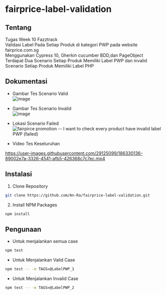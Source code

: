 # fairprice-label-validation
## Tentang
Tugas Week 10 Fazztrack <br>
Validasi Label Pada Setiap Produk di kategori PWP pada website fairprice.com.sg<br>
Menggunakan Cypress 10, Gherkin cucumber BDD,dan PageObject 
<br>
Terdapat Dua Scenario Setiap Produk Memiliki Label PWP dan invalid Scenario Setiap Produk Memiliki Label PHP

## Dokumentasi
* Gambar Tes Scenario Valid <br>
![image](https://user-images.githubusercontent.com/29125099/186329704-05a155a5-2fbe-49f4-984f-63190ef6996e.png)
* Gambar Tes Scenario Invalid <br>
![image](https://user-images.githubusercontent.com/29125099/186329818-30d2ac8b-a549-4f6a-bf80-4bc7c0ea4a3f.png)
* Lokasi Scenario Failed
![fairpirce promotion -- I want to check every product have invalid label PWP (failed)](https://user-images.githubusercontent.com/29125099/187044955-9e58ac42-349e-416a-82dd-ea7a017a2265.png)

* Video Tes Keseluruhan <br>


https://user-images.githubusercontent.com/29125099/186330136-89002e7a-3326-4541-afb5-426368c7c7ec.mp4



## Instalasi
1. Clone Repository
```sh
git clone https://github.com/An-Ra/fairprice-label-validation.git
```
2. Install NPM Packages
```sh
npm install
```
## Pengunaan
* Untuk menjalankan semua case
```sh
npm test
```
* Untuk Menjalankan Valid Case
```sh
npm test -- -e TAGS=@LabelPWP_1
```
* Untuk Menjalankan Invalid Case
```sh
npm test -- -e TAGS=@LabelPWP_2
```
